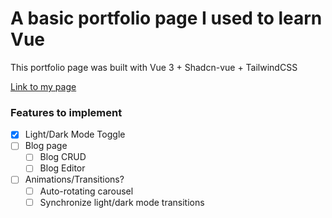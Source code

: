 # A basic portfolio page I used to learn Vue

This portfolio page was built with Vue 3 + Shadcn-vue + TailwindCSS

[Link to my page](https://danieljun.netlify.app)

### Features to implement

- [x] Light/Dark Mode Toggle
- [ ] Blog page
  - [ ] Blog CRUD
  - [ ] Blog Editor
- [ ] Animations/Transitions?
  - [ ] Auto-rotating carousel
  - [ ] Synchronize light/dark mode transitions
